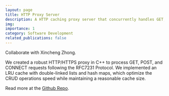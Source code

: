 ```yaml
---
layout: page
title: HTTP Proxy Server
description: A HTTP caching proxy server that concurrently handles GET, POST and CONNECT requests with caching responses according to the rules defined in RFC7234.
img: 
importance: 1
category: Software Development
related_publications: false
---
```


Collaborate with Xincheng Zhong. 

We created a robust HTTP/HTTPS proxy in C++ to process GET, POST, and CONNECT requests following the RFC7231 Protocol. We implemented an LRU cache with double-linked lists and hash maps, which optimize the CRUD operations speed while maintaining a reasonable cache size. 

Read more at the <a href="https://github.com/WaAaaAterfall/ECE568-HTTP-Proxy">Github Repo</a>.